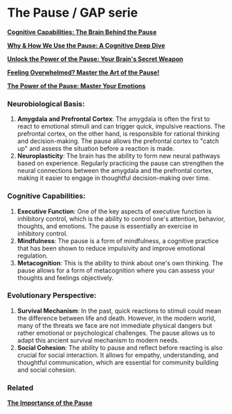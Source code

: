 # The Pause / GAP serie

[**Cognitive Capabilities: The Brain Behind the Pause**](The%20Pause%20GAP%20serie%203215cd12d3a44c2a85757069fa17b98f/Cognitive%20Capabilities%20The%20Brain%20Behind%20the%20Pause%20cc96de87c89e403a90edd6c2889f7842.md)

[**Why & How We Use the Pause: A Cognitive Deep Dive**](The%20Pause%20GAP%20serie%203215cd12d3a44c2a85757069fa17b98f/Why%20&%20How%20We%20Use%20the%20Pause%20A%20Cognitive%20Deep%20Dive%208420e71176064e40842e0b32fd93ddf3.md)

[**Unlock the Power of the Pause: Your Brain's Secret Weapon**](The%20Pause%20GAP%20serie%203215cd12d3a44c2a85757069fa17b98f/Unlock%20the%20Power%20of%20the%20Pause%20Your%20Brain's%20Secret%20%20ff31b08e202649759452c419f695c363.md)

[**Feeling Overwhelmed? Master the Art of the Pause!**](The%20Pause%20GAP%20serie%203215cd12d3a44c2a85757069fa17b98f/Feeling%20Overwhelmed%20Master%20the%20Art%20of%20the%20Pause!%20625435bc818d4a2fab679cd0692d3c6c.md)

[**The Power of the Pause: Master Your Emotions**](The%20Pause%20GAP%20serie%203215cd12d3a44c2a85757069fa17b98f/The%20Power%20of%20the%20Pause%20Master%20Your%20Emotions%207d0efec50b754f30ac5e40c013b0f150.md)

### **Neurobiological Basis:**

1. **Amygdala and Prefrontal Cortex**: The amygdala is often the first to react to emotional stimuli and can trigger quick, impulsive reactions. The prefrontal cortex, on the other hand, is responsible for rational thinking and decision-making. The pause allows the prefrontal cortex to "catch up" and assess the situation before a reaction is made.
2. **Neuroplasticity**: The brain has the ability to form new neural pathways based on experience. Regularly practicing the pause can strengthen the neural connections between the amygdala and the prefrontal cortex, making it easier to engage in thoughtful decision-making over time.

### **Cognitive Capabilities:**

1. **Executive Function**: One of the key aspects of executive function is inhibitory control, which is the ability to control one's attention, behavior, thoughts, and emotions. The pause is essentially an exercise in inhibitory control.
2. **Mindfulness**: The pause is a form of mindfulness, a cognitive practice that has been shown to reduce impulsivity and improve emotional regulation.
3. **Metacognition**: This is the ability to think about one's own thinking. The pause allows for a form of metacognition where you can assess your thoughts and feelings objectively.

### **Evolutionary Perspective:**

1. **Survival Mechanism**: In the past, quick reactions to stimuli could mean the difference between life and death. However, in the modern world, many of the threats we face are not immediate physical dangers but rather emotional or psychological challenges. The pause allows us to adapt this ancient survival mechanism to modern needs.
2. **Social Cohesion**: The ability to pause and reflect before reacting is also crucial for social interaction. It allows for empathy, understanding, and thoughtful communication, which are essential for community building and social cohesion.

### Related

[**The Importance of the Pause**](../The%20Importance%20of%20the%20Pause%2051ab3beb19df4f2f84cd3c617e475c20.md)